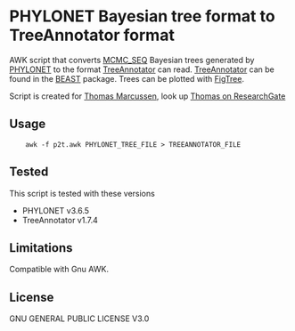 # PHYLONET Bayesian tree format to TreeAnnotator format

AWK script that converts [MCMC_SEQ][] Bayesian trees generated by [PHYLONET][] to the format [TreeAnnotator][] can read.
[TreeAnnotator][] can be found in the [BEAST][] package. Trees can be plotted with [FigTree][].

Script is created for [Thomas Marcussen][], look up [Thomas on ResearchGate](https://www.researchgate.net/profile/Thomas_Marcussen)

## Usage

        awk -f p2t.awk PHYLONET_TREE_FILE > TREEANNOTATOR_FILE

## Tested 

This script is tested with these versions

* PHYLONET v3.6.5
* TreeAnnotator v1.7.4

## Limitations

Compatible with Gnu AWK.

## License

GNU GENERAL PUBLIC LICENSE V3.0


[MCMC_SEQ]: https://wiki.rice.edu/confluence/display/PHYLONET/MCMC_SEQ
[TreeAnnotator]: http://tree.bio.ed.ac.uk/software/
[PHYLONET]: https://wiki.rice.edu/confluence/display/PHYLONET/Home
[BEAST]: http://tree.bio.ed.ac.uk/software/beast/ 
[FigTree]: http://tree.bio.ed.ac.uk/software/figtree/
[Thomas Marcussen]: https://scholar.google.com/citations?hl=en&user=THgBMUgAAAAJ&view_op=list_works
